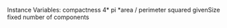 Instance Variables:
	compactness	<Float>  4* pi *area / perimeter squared
	givenSize	<Integer>  fixed number of components
